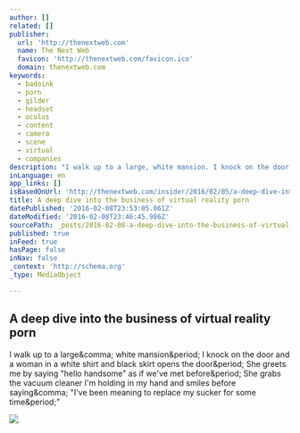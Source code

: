 ```yaml
---
author: []
related: []
publisher:
  url: 'http://thenextweb.com'
  name: The Next Web
  favicon: 'http://thenextweb.com/favicon.ico'
  domain: thenextweb.com
keywords:
  - badoink
  - porn
  - gilder
  - headset
  - oculus
  - content
  - camera
  - scene
  - virtual
  - companies
description: "I walk up to a large, white mansion. I knock on the door and a woman in a white shirt and black skirt opens the door. She greets me by saying \"hello handsome\" as if we've met before. She grabs the vacuum cleaner I'm holding in my hand and smiles before saying, \"I've been meaning to replace my sucker for some time.\""
inLanguage: en
app_links: []
isBasedOnUrl: 'http://thenextweb.com/insider/2016/02/05/a-deep-dive-into-the-business-of-virtual-reality-porn/'
title: A deep dive into the business of virtual reality porn
datePublished: '2016-02-08T23:53:05.061Z'
dateModified: '2016-02-08T23:46:45.986Z'
sourcePath: _posts/2016-02-08-a-deep-dive-into-the-business-of-virtual-reality-porn.md
published: true
inFeed: true
hasPage: false
inNav: false
_context: 'http://schema.org'
_type: MediaObject

---
```

<article style=""><h1>A deep dive into the business of virtual reality porn</h1><p>I walk up to a large&amp;comma; white mansion&amp;period; I knock on the door and a woman in a white shirt and black skirt opens the door&amp;period; She greets me by saying "hello handsome" as if we've met before&amp;period; She grabs the vacuum cleaner I'm holding in my hand and smiles before saying&amp;comma; "I've been meaning to replace my sucker for some time&amp;period;"</p><img src="http://cdn1.tnwcdn.com/wp-content/blogs.dir/1/files/2016/02/DSC_6635.jpg" /></article>